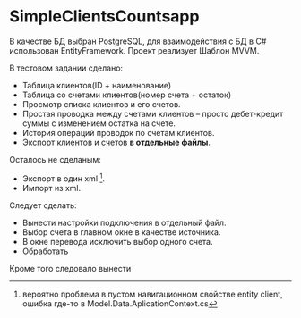 # SimpleClientsCountsapp
В качестве БД выбран PostgreSQL, для взаимодействия с БД в C# использован EntityFramework. 
Проект реализует Шаблон MVVM.

В тестовом задании сделано: 
- Таблица клиентов(ID + наименование) 
- Таблица со счетами клиентов(номер счета + остаток) 
- Просмотр списка клиентов и его счетов. 
- Простая проводка между счетами клиентов – просто дебет-кредит суммы с изменением остатка на счете. 
- История операций проводок по счетам клиентов. 
- Экспорт клиентов и счетов **в отдельные файлы**.

Осталось не сделаным:
- Экспорт в один xml [^1].
- Импорт из xml.

Следует сделать:
- Вынести настройки подключения в отдельный файл.
- Выбор счета в главном окне в качестве источника.
- В окне перевода исключить выбор одного счета.
- Обработать 

Кроме того следовало вынести 
[^1]: вероятно проблема в пустом навигационном свойстве entity client, ошибка где-то в Model.Data.AplicationContext.cs
